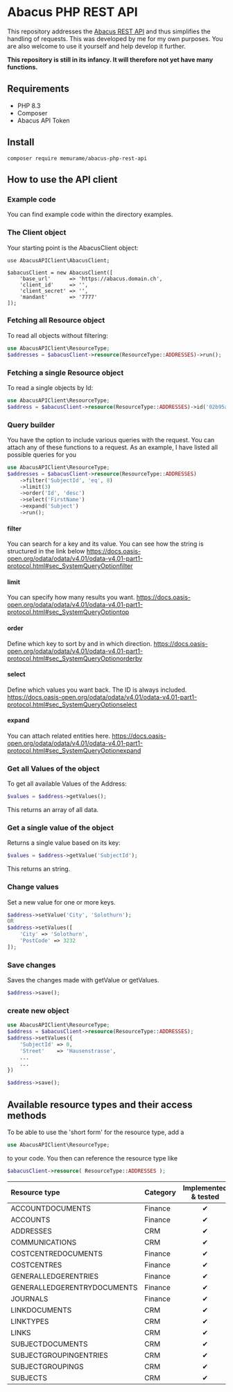 # Abacus PHP REST API
This repository addresses the [Abacus REST API](https://apihub.abacus.ch/) and thus simplifies the handling of requests.
This was developed by me for my own purposes.
You are also welcome to use it yourself and help develop it further.

**This repository is still in its infancy.
It will therefore not yet have many functions.**

## Requirements
- PHP 8.3
- Composer
- Abacus API Token

## Install
```
composer require memurame/abacus-php-rest-api
```

## How to use the API client
### Example code
You can find example code within the directory examples.

### The Client object
Your starting point is the AbacusClient object:
```
use AbacusAPIClient\AbacusClient;

$abacusClient = new AbacusClient([
    'base_url'      => 'https://abacus.domain.ch',
    'client_id'     => '',
    'client_secret' => '',
    'mandant'       => '7777'
]);

```

### Fetching all Resource object
To read all objects without filtering:
```php
use AbacusAPIClient\ResourceType;
$addresses = $abacusClient->resource(ResourceType::ADDRESSES)->run();
```

### Fetching a single Resource object
To read a single objects by Id:
```php
use AbacusAPIClient\ResourceType;
$address = $abacusClient->resource(ResourceType::ADDRESSES)->id('02b95ac0-e9ed-e201-175a-c2d220524153')->run();
```

### Query builder
You have the option to include various queries with the request.
You can attach any of these functions to a request.
As an example, I have listed all possible queries for you
```php
use AbacusAPIClient\ResourceType;
$addresses = $abacusClient->resource(ResourceType::ADDRESSES)
    ->filter('SubjectId', 'eq', 8)
    ->limit(3)
    ->order('Id', 'desc')
    ->select('FirstName')
    ->expand('Subject')
    ->run();
```
#### filter
You can search for a key and its value. You can see how the string is structured in the link below
https://docs.oasis-open.org/odata/odata/v4.01/odata-v4.01-part1-protocol.html#sec_SystemQueryOptionfilter

#### limit
You can specify how many results you want.
https://docs.oasis-open.org/odata/odata/v4.01/odata-v4.01-part1-protocol.html#sec_SystemQueryOptiontop

#### order
Define which key to sort by and in which direction.
https://docs.oasis-open.org/odata/odata/v4.01/odata-v4.01-part1-protocol.html#sec_SystemQueryOptionorderby
#### select
Define which values you want back. The ID is always included.
https://docs.oasis-open.org/odata/odata/v4.01/odata-v4.01-part1-protocol.html#sec_SystemQueryOptionselect

#### expand
You can attach related entities here.
https://docs.oasis-open.org/odata/odata/v4.01/odata-v4.01-part1-protocol.html#sec_SystemQueryOptionexpand

### Get all Values of the object
To get all available Values of the Address:
```php
$values = $address->getValues();
```
This returns an array of all data.

### Get a single value of the object
Returns a single value based on its key:
```php
$values = $address->getValue('SubjectId');
```
This returns an string.

### Change values
Set a new value for one or more keys.
```php
$address->setValue('City', 'Solothurn');
OR
$address->setValues([
    'City' => 'Solothurn', 
    'PostCode' => 3232
]);
```

### Save changes
Saves the changes made with getValue or getValues.
```php
$address->save();
```

### create new object
```php
use AbacusAPIClient\ResourceType;
$address = $abacusClient->resource(ResourceType::ADDRESSES);
$address->setValues({
    'SubjectId' => 0,
    'Street'    => 'Hausenstrasse',
    ...
    ...
})

$address->save();
```

## Available resource types and their access methods

To be able to use the 'short form' for the resource type, add a
```php
use AbacusAPIClient\ResourceType;
```

to your code. You then can reference the resource type like
```php
$abacusClient->resource( ResourceType::ADDRESSES );
```

| Resource type               | Category | Implemented & tested |
|:----------------------------|:---------|:--------------------:|
| ACCOUNTDOCUMENTS            | Finance  |       &#10004;       |
| ACCOUNTS                    | Finance  |       &#10004;       |
| ADDRESSES                   | CRM      |       &#10004;       |
| COMMUNICATIONS              | CRM      |       &#10004;       |
| COSTCENTREDOCUMENTS         | Finance  |       &#10004;       |
| COSTCENTRES                 | Finance  |       &#10004;       |
| GENERALLEDGERENTRIES        | Finance  |       &#10004;       |
| GENERALLEDGERENTRYDOCUMENTS | Finance  |       &#10004;       |
| JOURNALS                    | Finance  |       &#10004;       |
| LINKDOCUMENTS               | CRM      |       &#10004;       |
| LINKTYPES                   | CRM      |       &#10004;       |
| LINKS                       | CRM      |       &#10004;       |
| SUBJECTDOCUMENTS            | CRM      |       &#10004;       |
| SUBJECTGROUPINGENTRIES      | CRM      |       &#10004;       |
| SUBJECTGROUPINGS            | CRM      |       &#10004;       |
| SUBJECTS                    | CRM      |       &#10004;       |
